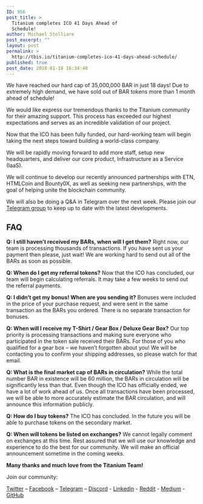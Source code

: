 ```yaml
---
ID: 956
post_title: >
  Titanium completes ICO 41 Days Ahead of
  Schedule!
author: Michael Stolliare
post_excerpt: ""
layout: post
permalink: >
  http://tbis.io/titanium-completes-ico-41-days-ahead-schedule/
published: true
post_date: 2018-01-18 16:34:40
---
```

We have reached our hard cap of 35,000,000 BAR in just 18 days! Due to extremely high demand, we have sold out of BAR tokens more than 1 month ahead of schedule!

We would like express our tremendous thanks to the Titanium community for their amazing support. This process has exceeded our highest expectations and serves as an incredible validation of our project.

Now that the ICO has been fully funded, our hard-working team will begin taking the next steps toward building a world-class company.

We will be rapidly moving forward to add more staff, setup new headquarters, and deliver our core product, Infrastructure as a Service (IaaS).

We will continue to develop our recently announced partnerships with ETN, HTMLCoin and Bounty0X, as well as seeking new partnerships, with the goal of helping unite the blockchain community.

We will also be doing a Q&amp;A in Telegram over the next week. Please join our <a href="https://t.me/TbisOfficial">Telegram group</a> to keep up to date with the latest developments.
<h2><strong>FAQ</strong></h2>
<strong>Q: I still haven’t received my BARs, when will I get them?</strong>
Right now, our team is processing thousands of transactions. If you have sent us your payment then please, just wait! We are working hard to send out all of the BARs as soon as possible.

<strong>Q: When do I get my referral tokens?</strong>
Now that the ICO has concluded, our team will begin calculating referrals. It may take a few weeks to send out the referral payments.

<strong>Q: I didn’t get my bonus! When are you sending it?</strong>
Bonuses were included in the price of your purchase request, and were sent in the same transaction as the BARs you ordered. There is no separate transaction for bonuses.

<strong>Q: When will I receive my T-Shirt / Gear Box / Deluxe Gear Box?</strong>
Our top priority is processing transactions and making sure everyone who participated in the token sale received their BARs. For those of you who qualified for a gear box – we haven’t forgotten about you! We will be contacting you to confirm your shipping addresses, so please watch for that email.

<strong>Q: What is the final market cap of BARs in circulation?</strong>
While the total number BAR in existence will be 60 million, the BARs in circulation will be significantly less than that. Even though the ICO has officially ended, we have a lot of work ahead of us. Once all transactions have been processed, we will be able to more accurately estimate the BAR circulation, and will announce this information publicly.

<strong>Q: How do I buy tokens?</strong>
The ICO has concluded. In the future you will be able to purchase tokens on the secondary market.

<strong>Q: When will tokens be listed on exchanges?</strong>
We cannot legally comment on exchanges at this time. Rest assured that we will use our knowledge and experience to do the best for our community. We will make an official announcement sometime in the coming weeks.

<strong>Many thanks and much love from the Titanium Team!</strong>

Join our community:

<a href="https://twitter.com/TBISINC" target="_blank" rel="noopener">Twitter</a> – <a href="https://www.facebook.com/TBISICO/" target="_blank" rel="noopener">Facebook</a> – <a href="https://t.me/TbisOfficial" target="_blank" rel="noopener">Telegram</a> – <a href="https://discordapp.com/invite/trrad7b" target="_blank" rel="noopener">Discord</a> - <a href="https://www.linkedin.com/company/18271882/" target="_blank" rel="noopener">Linkedin</a> - <a href="https://www.reddit.com/r/TBIS/" target="_blank" rel="noopener">Reddit</a> - <a href="https://medium.com/@TBIS" target="_blank" rel="noopener">Medium</a> - <a href="https://github.com/tbis-inc/TBIS" target="_blank" rel="noopener">GitHub</a>